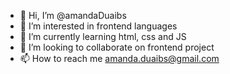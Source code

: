 - 👋 Hi, I’m @amandaDuaibs
- 👀 I’m interested in frontend languages
- 🌱 I’m currently learning html, css and JS
- 💞️ I’m looking to collaborate on frontend project
- 📫 How to reach me amanda.duaibs@gmail.com 

<!---
amandaDuaibs/amandaDuaibs is a ✨ special ✨ repository because its `README.md` (this file) appears on your GitHub profile.
You can click the Preview link to take a look at your changes.
--->
